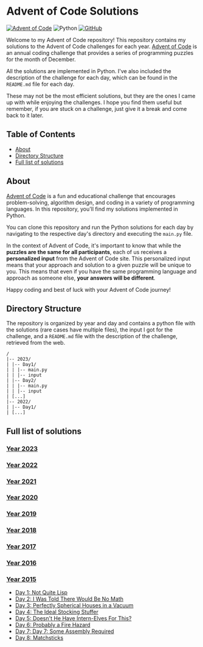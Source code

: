 # Advent of Code Solutions

[![Advent of Code](https://img.shields.io/badge/Advent%20of%20Code-web-E60000)](https://adventofcode.com/)
![Python](https://img.shields.io/badge/Language-Python-blue)
[![GitHub](https://img.shields.io/badge/GitHub-%40Alburrito-blue?logo=github)](https://github.com/Alburrito)


Welcome to my Advent of Code repository! This repository contains my solutions to the Advent of Code challenges for each year. [Advent of Code](https://adventofcode.com/) is an annual coding challenge that provides a series of programming puzzles for the month of December.

All the solutions are implemented in Python. I've also included the description of the challenge for each day, which can be found in the `README.md` file for each day.

These may not be the most efficient solutions, but they are the ones I came up with while enjoying the challenges. I hope you find them useful but remember, if you are stuck on a challenge, just give it a break and come back to it later.

## Table of Contents

- [About](#about)
- [Directory Structure](#directory-structure)
- [Full list of solutions](#full-list-of-solutions)

## About

[Advent of Code](https://adventofcode.com/) is a fun and educational challenge that encourages problem-solving, algorithm design, and coding in a variety of programming languages. In this repository, you'll find my solutions implemented in Python.

You can clone this repository and run the Python solutions for each day by navigating to the respective day's directory and executing the `main.py` file.

In the context of Advent of Code, it's important to know that while the <b>puzzles are the same for all participants</b>, each of us receives a <b>personalized input</b> from the Advent of Code site. This personalized input means that your approach and solution to a given puzzle will be unique to you. This means that even if you have the same programming language and approach as someone else, <b>your answers will be different</b>.

Happy coding and best of luck with your Advent of Code journey!

## Directory Structure

The repository is organized by year and day and contains a python file with the solutions (rare cases have multiple files), the input I got for the challenge, and a `README.md` file with the description of the challenge, retrieved from the web.

```
/
|-- 2023/
| |-- Day1/
| | |-- main.py
| | |-- input
| |-- Day2/
| | |-- main.py
| | |-- input
| [...]
|-- 2022/
| |-- Day1/
| [...]
```

## Full list of solutions

### [Year 2023](./2023/)

### [Year 2022](./2022/)

### [Year 2021](./2021/)

### [Year 2020](./2020/)

### [Year 2019](./2019/)

### [Year 2018](./2018/)

### [Year 2017](./2017/)

### [Year 2016](./2016/)

### [Year 2015](./2015/)

- [Day 1: Not Quite Lisp](./2015/Day01/)
- [Day 2: I Was Told There Would Be No Math](./2015/Day02/)
- [Day 3: Perfectly Spherical Houses in a Vacuum](./2015/Day03/)
- [Day 4: The Ideal Stocking Stuffer](./2015/Day04/)
- [Day 5: Doesn't He Have Intern-Elves For This?](./2015/Day05/)
- [Day 6: Probably a Fire Hazard](./2015/Day06/)
- [Day 7: Day 7: Some Assembly Required](./2015/Day07/)
- [Day 8: Matchsticks](./2015/Day08/)
